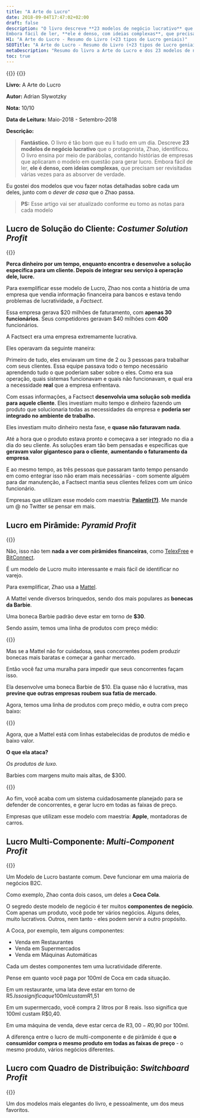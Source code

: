```yaml
---
title: "A Arte do Lucro"
date: 2018-09-04T17:47:02+02:00
draft: false
description: "O livro descreve **23 modelos de negócio lucrativo** que o protagonista, Zhao, identificou. Ensina por meio de parábolas, contando histórias de empresas que aplicaram o modelo em questão para gerar lucro.
Embora fácil de ler, **ele é denso, com ideias complexas**, que precisam ser revisitadas várias vezes para as absorver de verdade."
H1: "A Arte do Lucro - Resumo do Livro (+23 tipos de Lucro geniais)"
SEOTitle: "A Arte do Lucro - Resumo do Livro (+23 tipos de Lucro geniais)"
metaDescription: "Resumo do livro a Arte do Lucro e dos 23 modelos de negócio lucrativo apresentados. O livro ensina por meio de parábolas, contando histórias de empresas que aplicaram o modelo em questão para gerar lucro"
toc: true
---
```


{{<chart-script>}}
{{<rough-script>}}

**Livro:** A Arte do Lucro

**Autor:** Adrian Slywotzky

**Nota:** 10/10

**Data de Leitura:** Maio-2018 - Setembro-2018

**Descrição:** 

>**Fantástico.** O livro é tão bom que eu li tudo em um dia.
Descreve **23 modelos de negócio lucrativo** que o protagonista, Zhao, identificou. O livro ensina por meio de parábolas, contando histórias de empresas que aplicaram o modelo em questão para gerar lucro.
Embora fácil de ler, **ele é denso, com ideias complexas**, que precisam ser revisitadas várias vezes para as absorver de verdade.

Eu gostei dos modelos que vou fazer notas detalhadas sobre cada um deles, junto com o *dever de casa* que o Zhao passa.
 
>**PS:** Esse artigo vai ser atualizado conforme eu tomo as notas para cada modelo

## Lucro de Solução do Cliente: *Costumer Solution Profit*

{{<chart data="[0, -30, -60, -70, -60, -30, 20, 80, 120, 145, 155, 155]" title="Costumer Solution Profit" height="400px" id="costumer-solution-profit-0">}}

**Perca dinheiro por um tempo, enquanto encontra e desenvolve a solução específica para um cliente. Depois de integrar seu serviço à operação dele, lucre.** 

Para exemplificar esse modelo de Lucro, Zhao nos conta a história de uma empresa que vendia informação financeira para bancos e estava tendo problemas de lucratividade, a *Factsect*. 

Essa empresa gerava $20 milhões  de faturamento, com **apenas 30 funcionários**. Seus competidores geravam $40 milhões com **400** funcionários.

A Factsect era uma empresa extremamente lucrativa.

Eles operavam da seguinte maneira:

Primeiro de tudo, eles enviavam um time de 2 ou 3 pessoas para trabalhar com seus clientes. Essa equipe passava todo o tempo necessário aprendendo tudo o que poderiam saber sobre o eles. Como era sua operação, quais sistemas funcionavam e quais não funcionavam, e qual era a necessidade **real** que a empresa enfrentava. 

Com essas informações, a Factsect **desenvolvia uma solução sob medida para aquele cliente**. Eles investiam muito tempo e dinheiro fazendo um produto que solucionaria todas as necessidades da empresa e **poderia ser integrado no ambiente de trabalho.**

Eles investiam muito dinheiro nesta fase, e **quase não faturavam nada**.

Até a hora que o produto estava pronto e começava a ser integrado no dia a dia do seu cliente. As soluções eram tão bem pensadas e específicas que **geravam valor gigantesco para o cliente**, **aumentando o faturamento da empresa**. 

E ao mesmo tempo, as três pessoas que passaram tanto tempo pensando em como entegrar isso não eram mais necessárias - com somente alguém para dar manutenção, a Factsect mantia seus clientes felizes com um único funcionário.


Empresas que utilizam esse modelo com maestria: **[Palantir(?)](https://pt.wikipedia.org/wiki/Palantir_Technologies)**. Me mande um @ no Twitter se pensar em mais. 


## Lucro em Pirâmide: *Pyramid Profit*

{{<pyramid-profit id="1" number="3">}}

Não, isso não tem **nada a ver com pirâmides financeiras**, como [TelexFree](https://pt.wikipedia.org/wiki/Telexfree) e [BitConnect](https://en.m.wikipedia.org/wiki/Bitconnect).

É um modelo de Lucro muito interessante e mais fácil de identificar no varejo.

Para exemplificar, Zhao usa a [Mattel](https://pt.wikipedia.org/wiki/Mattel). 

A  Mattel vende diversos brinquedos, sendo dos mais populares as **bonecas da Barbie**.

Uma boneca Barbie padrão deve estar em torno de **$30**.

Sendo assim, temos uma linha de produtos com preço médio:

{{<pyramid-profit id="2" number="1">}}

Mas se a Mattel não for cuidadosa, seus concorrentes podem produzir bonecas mais baratas e começar a ganhar mercado.

Então você faz uma muralha para impedir que seus concorrentes façam isso.

Ela desenvolve uma boneca Barbie de $10. Ela quase não é lucrativa, mas **previne que outras empresas roubem sua fatia de mercado**.

Agora, temos uma linha de produtos com preço médio, e outra com preço baixo:

{{<pyramid-profit id="3" number="2">}}

Agora, que a Mattel está com linhas estabelecidas de produtos de médio e baixo valor. 

**O que ela ataca?**

*Os produtos de luxo.*

Barbies com margens muito mais altas, de $300. 

{{<pyramid-profit id="4" number="3">}}

Ao fim, você acaba com um sistema cuidadosamente planejado para se defender de concorrentes, e gerar lucro em todas as faixas de preço.

Empresas que utilizam esse modelo com maestria: **Apple**, montadoras de carros. 

## Lucro Multi-Componente: *Multi-Component Profit*

{{<multi-component-profit id="1">}}

Um Modelo de Lucro bastante comum. Deve funcionar em uma maioria de negócios B2C.

Como exemplo, Zhao conta dois casos, um deles a **Coca Cola**. 

O segredo deste modelo de negócio é ter muitos **componentes de negócio**. Com apenas um produto, você pode ter vários negócios. Alguns deles, muito lucrativos. Outros, nem tanto - eles podem servir a outro propósito.

A Coca, por exemplo, tem alguns componentes:

- Venda em Restaurantes
- Venda em Supermercados
- Venda em Máquinas Automáticas

Cada um destes componentes tem uma lucratividade diferente.

Pense em quanto você paga por 100ml de Coca em cada situação.

Em um restaurante, uma lata deve estar em torno de R$5. Isso significa que 100ml custam R$1,51

Em um supermercado, você compra 2 litros por 8 reais. Isso significa que 100ml custam R$0,40.

Em uma máquina de venda, deve estar cerca de R$3,00 - R$0,90 por 100ml.

A diferença entre o lucro de multi-componente e de pirâmide é que **o consumidor compra o mesmo produto em todas as faixas de preço** - o mesmo produto, vários negócios diferentes.

## Lucro com Quadro de Distribuição: *Switchboard Profit*

{{<switchboard-profit id="1">}}

Um dos modelos mais elegantes do livro, e pessoalmente, um dos meus favoritos.